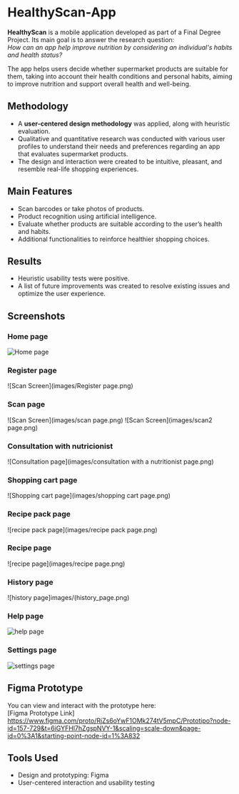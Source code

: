 # HealthyScan-App

**HealthyScan** is a mobile application developed as part of a Final Degree Project. Its main goal is to answer the research question:  
*How can an app help improve nutrition by considering an individual's habits and health status?*

The app helps users decide whether supermarket products are suitable for them, taking into account their health conditions and personal habits, aiming to improve nutrition and support overall health and well-being.

## Methodology
- A **user-centered design methodology** was applied, along with heuristic evaluation.  
- Qualitative and quantitative research was conducted with various user profiles to understand their needs and preferences regarding an app that evaluates supermarket products.  
- The design and interaction were created to be intuitive, pleasant, and resemble real-life shopping experiences.

## Main Features
- Scan barcodes or take photos of products.  
- Product recognition using artificial intelligence.  
- Evaluate whether products are suitable according to the user’s health and habits.  
- Additional functionalities to reinforce healthier shopping choices.

## Results
- Heuristic usability tests were positive.  
- A list of future improvements was created to resolve existing issues and optimize the user experience.

## Screenshots

### Home page
![Home page](images/Home_page.png)

### Register page
![Scan Screen](images/Register page.png)

### Scan page
![Scan Screen](images/scan page.png)
![Scan Screen](images/scan2 page.png)

### Consultation with nutricionist
![Consultation page](images/consultation with a nutritionist page.png)

### Shopping cart page
![Shopping cart page](images/shopping cart page.png)

### Recipe pack page
![recipe pack page](images/recipe pack page.png)

### Recipe page
![recipe page](images/recipe page.png)

### History page
![history page]images/(history_page.png)

### Help page
![help page](images/help_page.png)

### Settings page
![settings page](images/settings_page.png)

## Figma Prototype
You can view and interact with the prototype here:  
[Figma Prototype Link] 
https://www.figma.com/proto/RjZs6oYwF1OMk274tV5mpC/Prototipo?node-id=157-729&t=6iGYFHl7hZgspNVY-1&scaling=scale-down&page-id=0%3A1&starting-point-node-id=1%3A832

## Tools Used
- Design and prototyping: Figma  
- User-centered interaction and usability testing  
